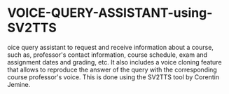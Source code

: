 # VOICE-QUERY-ASSISTANT-using-SV2TTS
oice query assistant to request and receive information about a course, such as, professor's contact information, course schedule, exam and assignment dates and grading, etc. It also includes a voice cloning feature that allows to reproduce the answer of the query with the corresponding course professor's voice. This is done using the SV2TTS tool by Corentin Jemine.

